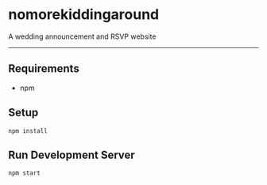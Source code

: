 # nomorekiddingaround
A wedding announcement and RSVP website

---

## Requirements
- npm

## Setup
    npm install

## Run Development Server
    npm start
